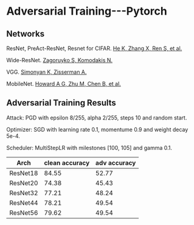 # Adversarial Training---Pytorch

## Networks
ResNet, PreAct-ResNet, Resnet for CIFAR.
[He K, Zhang X, Ren S, et al.](https://arxiv.org/abs/1512.03385)

Wide-ResNet.
[Zagoruyko S, Komodakis N.](https://arxiv.org/abs/1605.07146)

VGG.
[Simonyan K, Zisserman A.](https://arxiv.org/abs/1409.1556)

MobileNet.
[Howard A G, Zhu M, Chen B, et al.](https://arxiv.org/abs/1704.04861)
## 

## Adversarial Training Results
Attack: PGD with epsilon 8/255, alpha 2/255, steps 10 and random start.

Optimizer: SGD with learning rate 0.1, momentume 0.9 and weight decay 5e-4.

Scheduler: MultiStepLR with milestones [100, 105] and gamma 0.1.

|Arch|clean accuracy| adv accuracy|
|----|----|----|
|ResNet18|84.55|52.77|
|ResNet20|74.38|45.43|
|ResNet32|77.21|48.24|
|ResNet44|78.21|49.54|
|ResNet56|79.62|49.54|

